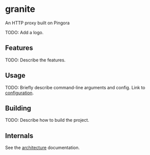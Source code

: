 # granite

An HTTP proxy built on Pingora

TODO: Add a logo.

## Features

TODO: Describe the features.

## Usage

TODO: Briefly describe command-line arguments and config.  Link to [configuration](docs/configuration.md).

## Building

TODO: Describe how to build the project.

## Internals

See the [architecture](docs/architecture.md) documentation.
